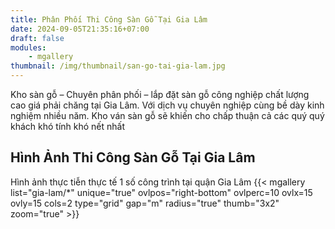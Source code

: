 ```yaml
---
title: Phân Phối Thi Công Sàn Gỗ Tại Gia Lâm
date: 2024-09-05T21:35:16+07:00
draft: false
modules:
    - mgallery
thumbnail: /img/thumbnail/san-go-tai-gia-lam.jpg
---
```

Kho sàn gỗ – Chuyên phân phối – lắp đặt sàn gỗ công nghiệp chất lượng cao giá phải chăng tại Gia Lâm. Với dịch vụ chuyên nghiệp cùng bề dày kinh nghiệm nhiều năm. Kho ván sàn gỗ sẽ khiến cho chấp thuận cả các quý quý khách khó tính khó nết nhất

## Hình Ảnh Thi Công Sàn Gỗ Tại Gia Lâm
Hình ảnh thực tiễn thực tế 1 số công trình tại quận Gia Lâm
{{< mgallery list="gia-lam/*" unique="true" ovlpos="right-bottom" ovlperc=10 ovlx=15 ovly=15 cols=2 type="grid" gap="m" radius="true" thumb="3x2" zoom="true" >}}
